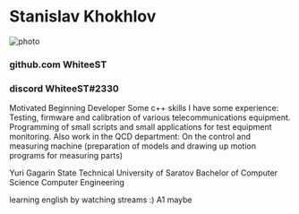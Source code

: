 # Stanislav Khokhlov
![photo](https://drive.google.com/file/d/1ajJcx38iQbcAMFXr809TWQMjz_xUsxdJ/view?usp=sharing)
### github.com WhiteeST
### discord WhiteeST#2330
Motivated Beginning Developer
Some c++ skills
I have some experience:
Testing, firmware and calibration of various telecommunications equipment.
Programming of small scripts and small applications for test equipment monitoring.
Also work in the QCD department: On the control and measuring machine (preparation of models and drawing up motion programs for measuring parts)

Yuri Gagarin State Technical University of Saratov 
Bachelor of Computer Science Computer Engineering

learning english by watching streams :) A1 maybe